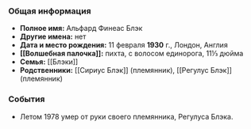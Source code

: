 ### Общая информация
- **Полное имя:** Альфард Финеас Блэк
- **Другие имена:** нет
- **Дата и место рождения:** 11 февраля **1930** г., Лондон, Англия
- **[[Волшебная палочка]]:** пихта, с волосом единорога, 11⅓ дюйма
- **Семья:** [[Блэки]]
- **Родственники:** [[Сириус Блэк]] (племянник), [[Регулус Блэк]] (племянник)

### События
- Летом 1978 умер от руки своего племянника, Регулуса Блэка.